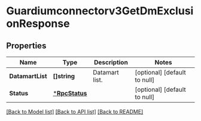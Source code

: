 # Guardiumconnectorv3GetDmExclusionResponse

## Properties
Name | Type | Description | Notes
------------ | ------------- | ------------- | -------------
**DatamartList** | **[]string** | Datamart list. | [optional] [default to null]
**Status** | [***RpcStatus**](rpcStatus.md) |  | [optional] [default to null]

[[Back to Model list]](../README.md#documentation-for-models) [[Back to API list]](../README.md#documentation-for-api-endpoints) [[Back to README]](../README.md)

